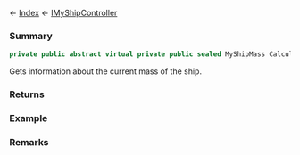 ← [Index](Api-Index) ← [IMyShipController](Sandbox.ModAPI.Ingame.IMyShipController)

### Summary

```csharp
private public abstract virtual private public sealed MyShipMass CalculateShipMass
```

Gets information about the current mass of the ship.

### Returns



### Example

### Remarks

